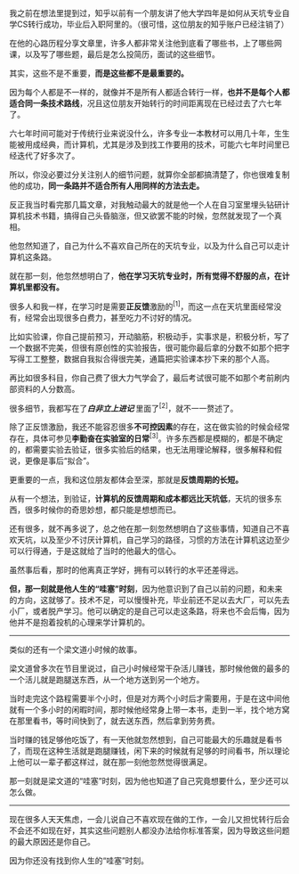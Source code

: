 <p>我之前在想法里提到过，知乎以前有一个朋友讲了他大学四年是如何从天坑专业自学CS转行成功，毕业后入职阿里的。（很可惜，这位朋友的知乎账户已经注销了）</p><p>在他的心路历程分享文章里，许多人都非常关注他到底看了哪些书，上了哪些网课，以及写了哪些题，最后是怎么投简历，面试的这些细节。</p><p>其实，这些不是不重要，<b>而是这些都不是最重要的。</b></p><p>因为每个人都是不一样的，就像并不是所有人都适合转行一样，<b>也并不是每个人都适合同一条技术路线</b>，况且这位朋友开始转行的时间距离现在已经过去了六七年了。</p><p>六七年时间可能对于传统行业来说没什么，许多专业一本教材可以用几十年，生生能被用成经典，而计算机，尤其是涉及到找工作要用的技术，可能六七年时间里已经迭代了好多次了。</p><p>所以，你没必要过分关注别人的细节问题，就算你全部都搞清楚了，你也很难复制他的成功，<b>同一条路并不适合所有人用同样的方法去走。</b></p><p>反正我当时看完那几篇文章，对我触动最大的就是他一个人在自习室里埋头钻研计算机技术书籍，搞得自己头昏脑涨，但又欲罢不能的时候，忽然就发现了一个真相。</p><p>他忽然知道了，自己为什么不喜欢自己所在的天坑专业，以及为什么自己可以走计算机这条路。</p><p>就在那一刻，他忽然想明白了，<b>他在学习天坑专业时，所有觉得不舒服的点，在计算机里都没有。</b></p><p>很多人和我一样，在学习时是需要<b>正反馈</b>激励的<sup data-text="" data-url="https://zhuanlan.zhihu.com/p/84891384" data-draft-node="inline" data-draft-type="reference" data-numero="1">[1]</sup>，而这一点在天坑里面经常没有，经常会出现很多白费力，甚至吃力不讨好的情况。</p><p>比如实验课，你自己提前预习，开动脑筋，积极动手，实事求是，积极分析，写了一个数据不完美，但很有原创性的实验报告，很可能你最后拿的分数不如那个把字写得工工整整，数据自我拟合得很完美，通篇把实验课本抄下来的那个人高。</p><p>再比如很多科目，你自己费了很大力气学会了，最后考试很可能不如那个考前刷内部资料的人分数高。</p><p>很多细节，我都写在了<b><i>白非立上进记 </i></b>里面了<sup data-text="" data-url="https://zhuanlan.zhihu.com/p/91072728" data-draft-node="inline" data-draft-type="reference" data-numero="2">[2]</sup>，就不一一赘述了。</p><p>除了正反馈激励，我还不能容忍很多<b>不可控因素</b>的存在，这在做实验的时候会经常存在，具体可参见<b>李勤奋在实验室的日常</b><sup data-text="" data-url="https://zhuanlan.zhihu.com/p/92775770" data-draft-node="inline" data-draft-type="reference" data-numero="3">[3]</sup>。许多东西都是模糊的，都是不确定的，都需要实验去验证，很多实验后的结果，也无法用理论解释，很多解释和假说，更像是事后“拟合”。</p><p>更重要的一点，我和这位朋友都体会至深，那就是<b>反馈周期的长短。</b></p><p>从有一个想法，到验证，<b>计算机的反馈周期和成本都远比天坑低</b>，天坑的很多东西，很多时候你的奇思妙想，都只能是想想而已。</p><p>还有很多，就不再多说了，总之他在那一刻忽然想明白了这些事情，知道自己不喜欢天坑，以及至少不讨厌计算机，自己学习的路径，习惯的方法在计算机这边至少可以行得通，于是这就给了当时的他最大的信心。</p><p>虽然事后看，那时的他离真正学好，拥有可以转行的水平还差得远。</p><p><b>但，那一刻就是他人生的“哇塞”时刻</b>，因为他意识到了自己以前的问题，和未来的方向，这就够了。技术不足，可以慢慢补充，毕业前还不足以去大厂，可以先去小厂，或者脱产学习。他可以确定的是自己可以走这条路，将来也不会后悔，因为他并不是抱着投机的心理来学计算机的。</p><hr/><p>类似的还有一个梁文道小时候的故事。</p><p>梁文道曾多次在节目里说过，自己小时候经常干杂活儿赚钱，那时候他做的最多的一个活儿就是跑腿送东西，从一个地方送到另一个地方。</p><p>当时走完这个路程需要半个小时，但是对方两个小时后才需要用，于是在这中间他就有一个多小时的闲暇时间，那时候他经常身上带一本书，走到一半，找个地方窝在那里看书，等时间快到了，就去送东西，然后拿到劳务费。</p><p>当时赚的钱足够他吃饭了，有一天他就忽然想到，自己可能最大的乐趣就是看书了，而现在这种生活就是跑腿赚钱，闲下来的时候就有足够的时间看书，所以理论上他可以一辈子都这样过，就在那一刻他忽然觉得很满足。</p><p>那一刻就是梁文道的“哇塞”时刻，因为他也知道了自己究竟想要什么，至少还可以怎么做。</p><hr/><p>现在很多人天天焦虑，一会儿说自己不喜欢现在做的工作，一会儿又担忧转行后会不会还不如现在好，其实这些问题别人都没办法给你标准答案，因为导致这些问题的最大原因还是你自己。</p><p>因为你还没有找到你人生的“哇塞”时刻。</p>